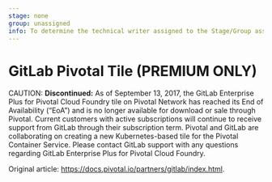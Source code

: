 ```yaml
---
stage: none
group: unassigned
info: To determine the technical writer assigned to the Stage/Group associated with this page, see https://about.gitlab.com/handbook/engineering/ux/technical-writing/#designated-technical-writers
---
```


# GitLab Pivotal Tile **(PREMIUM ONLY)**

CAUTION: **Discontinued:**
As of September 13, 2017, the GitLab Enterprise Plus for Pivotal Cloud Foundry
tile on Pivotal Network has reached its End of Availability (“EoA”) and is no
longer available for download or sale through Pivotal. Current customers with
active subscriptions will continue to receive support from GitLab through their
subscription term. Pivotal and GitLab are collaborating on creating a new
Kubernetes-based tile for the Pivotal Container Service. Please contact GitLab
support with any questions regarding GitLab Enterprise Plus for Pivotal Cloud Foundry.

Original article: <https://docs.pivotal.io/partners/gitlab/index.html>.

